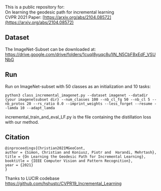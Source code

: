 
This is a public repository for:<br/>
On learning the geodesic path for incremental learning<br/>
CVPR 2021
Paper: [https://arxiv.org/abs/2104.08572](https://arxiv.org/abs/2104.08572)


## Dataset

The ImageNet-Subset can be downloaded at:
https://drive.google.com/drive/folders/1cuqI8yuqc8u1lN_N5CbFBxEdF_VSUNbG

## Run

Run on ImageNet-subset with 50 classes as an initialization and 10 tasks:
```
python3 class_incremental_imagenet.py --dataset imagenet --datadir  {your imagenetsubset dir} --num_classes 100 --nb_cl_fg 50 --nb_cl 5 --nb_protos 20 --rs_ratio 0.0 --imprint_weights --less_forget --resume --lamda 10 --adapt_lamda
```




incremental_train_and_eval_LF.py is the file containing the distillation loss with our method.


## Citation

```` 
@inproceedings{Christian2021MGeoCont,
author = {Simon, Christian and Koniusz, Piotr and  Harandi, Mehrtash},
title = {On Learning the Geodesic Path for Incremental Learning},
booktitle = {IEEE Computer Vision and Pattern Recognition},
year = {2021}
}
````


Thanks to LUCIR codebase https://github.com/hshustc/CVPR19_Incremental_Learning
